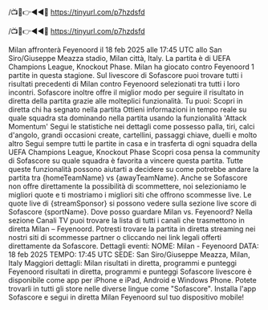 /📺📱👉◄◄🔴 https://tinyurl.com/p7hzdsfd

/📺📱👉◄◄🔴 https://tinyurl.com/p7hzdsfd


Milan affronterà Feyenoord il 18 feb 2025 alle 17:45 UTC allo San Siro/Giuseppe Meazza stadio, Milan città, Italy. La partita è di UEFA Champions League, Knockout Phase.
Milan ha giocato contro Feyenoord 1 partite in questa stagione.
Sul livescore di Sofascore puoi trovare tutti i risultati precedenti di Milan contro Feyenoord selezionati tra tutti i loro incontri. Sofascore inoltre offre il miglior modo per seguire il risultato in diretta della partita grazie alle molteplici funzionalità. Tu puoi:
Scopri in diretta chi ha segnato nella partita
Ottieni informazioni in tempo reale su quale squadra sta dominando nella partita usando la funzionalità 'Attack Momentum'
Segui le statistiche nei dettagli come possesso palla, tiri, calci d'angolo, grandi occasioni create, cartellini, passaggi chiave, duelli e molto altro
Segui sempre tutti le partite in casa e in trasferta di ogni squadra della UEFA Champions League, Knockout Phase
Scopri cosa pensa la community di Sofascore su quale squadra è favorita a vincere questa partita.
Tutte queste funzionalità possono aiutarti a decidere su come potrebbe andare la partita tra {homeTeamName} vs {awayTeamName}. Anche se Sofascore non offre direttamente la possibilità di scommettere, noi selezioniamo le migliori quote e ti mostriamo i migliori siti che offrono scommesse live. Le quote live di {streamSponsor} si possono vedere sulla sezione live score</sportlink> di Sofascore <sportlink>{sportName}.
Dove posso guardare Milan vs. Feyenoord? Nella sezione Canali TV puoi trovare la lista di tutti i canali che trasmettono in diretta Milan – Feyenoord. Potresti trovare la partita in diretta streaming nei nostri siti di scommesse partner o cliccando nei link legali offerti direttamente da Sofascore.
Dettagli eventi:
NOME: Milan - Feyenoord
DATA: 18 feb 2025
TEMPO: 17:45 UTC
SEDE: San Siro/Giuseppe Meazza, Milan, Italy
Maggiori dettagli:
Milan risultati in diretta, programmi e punteggi
Feyenoord risultati in diretta, programmi e punteggi
Sofascore livescore è disponibile come app per iPhone e iPad, Android e Windows Phone. Potete trovarli in tutti gli store nelle diverse lingue come "Sofascore". Installa l'app Sofascore e segui in diretta Milan Feyenoord sul tuo dispositivo mobile!

